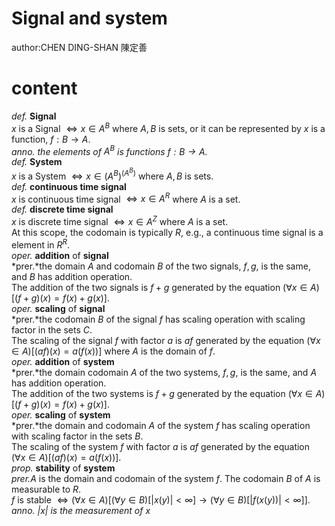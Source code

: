 # Signal and system
author:CHEN DING-SHAN 陳定善
# content
*def.* **Signal**<br>
$x$ is a Signal $\iff x \in A^B$ where $A, B$ is sets, or it can be represented by $x$ is a function, $f:B \to A$.<br>
*anno.* *the elements of $A^B$ is functions $f:B \to A$.*<br>
*def.* **System**<br>
$x$ is a System $\iff x \in \left(A^B\right)^\left(A^B\right)$ where $A, B$ is sets.<br>
*def.* **continuous time signal**<br>
$x$ is continuous time signal $\iff x \in A^R$ where $A$ is a set.<br>
*def.* **discrete time signal** <br>
$x$ is discrete time signal $\iff x \in A^Z$ where $A$ is a set.<br>
At this scope, the codomain is typically $R$, e.g., a continuous time signal is a element in $R^R$.<br>
*oper.* **addition** of **signal**<br>
*prer.*the domain $A$ and codomain $B$ of the two signals, $f,g$, is the same, and $B$ has addition operation.<br>
The addition of the two signals is $f+g$ generated by the equation $\left(\forall x \in A\right)\left[\left(f+g\right)\left(x\right) = f\left(x\right) + g\left(x\right)\right]$.<br>
*oper.* **scaling** of **signal**<br>
*prer.*the codomain $B$ of the signal $f$ has scaling operation with scaling factor in the sets $C$.<br>
The scaling of the signal $f$ with factor $a$ is $af$ generated by the equation $\left(\forall x \in A\right)\left[\left(af\right)\left(x\right) = a\left(f\left(x\right)\right)\right]$ where $A$ is the domain of $f$.<br>
*oper.* **addition** of **system**<br>
*prer.*the domain codomain $A$ of the two systems, $f,g$, is the same, and $A$ has addition operation.<br>
The addition of the two systems is $f+g$ generated by the equation $\left(\forall x \in A\right)\left[\left(f+g\right)\left(x\right) = f\left(x\right) + g\left(x\right)\right]$.<br>
*oper.* **scaling** of **system**<br>
*prer.*the domain and codomain $A$ of the system $f$ has scaling operation with scaling factor in the sets $B$.<br>
The scaling of the system $f$ with factor $a$ is $af$ generated by the equation $\left(\forall x \in A\right)\left[\left(af\right)\left(x\right) = a\left(f\left(x\right)\right)\right]$.<br>
*prop.* **stability** of **system**<br>
*prer.*$A$ is the domain and codomain of the system $f$. The codomain $B$ of $A$ is measurable to $R$.<br>
$f$ is stable $\iff \left(\forall x \in A\right)\left[\left(\forall y \in B\right)\left[\left|x\left(y\right)\right| < \infty\right] \to \left(\forall y \in B\right)\left[\left|f\left(x\left(y\right)\right)\right| < \infty\right]\right]$.<br>
*anno.* *$\left|x\right|$ is the measurement of $x$*<br>

